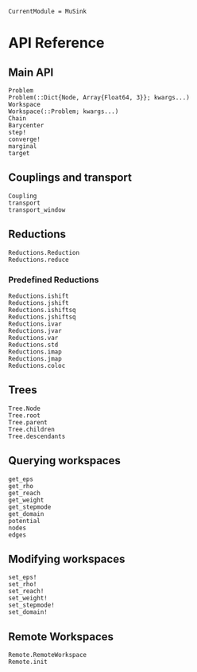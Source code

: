 
```@meta
CurrentModule = MuSink
```

# API Reference

## Main API

```@docs
Problem
Problem(::Dict{Node, Array{Float64, 3}}; kwargs...)
Workspace
Workspace(::Problem; kwargs...)
Chain
Barycenter
step!
converge!
marginal
target
```

## Couplings and transport

```@docs
Coupling
transport
transport_window
```

## Reductions
```@docs
Reductions.Reduction
Reductions.reduce
```

### Predefined Reductions
```@docs
Reductions.ishift
Reductions.jshift
Reductions.ishiftsq
Reductions.jshiftsq
Reductions.ivar
Reductions.jvar
Reductions.var
Reductions.std
Reductions.imap
Reductions.jmap
Reductions.coloc
```

## Trees
```@docs
Tree.Node
Tree.root
Tree.parent
Tree.children
Tree.descendants
```

## Querying workspaces
```@docs
get_eps
get_rho
get_reach
get_weight
get_stepmode
get_domain
potential
nodes
edges
```

## Modifying workspaces
```@docs
set_eps!
set_rho!
set_reach!
set_weight!
set_stepmode!
set_domain!
```

## Remote Workspaces
```@docs
Remote.RemoteWorkspace
Remote.init
```



